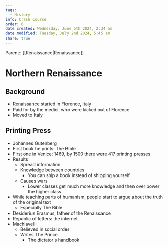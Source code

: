 ```yaml
---
tags:
  - History
info: Crash Course
order: 6
date created: Wednesday, June 5th 2024, 2:34 am
date modified: Tuesday, July 2nd 2024, 5:45 am
share: true
---
```


Parent:: [[Renaissance|Renaissance]]

# Northern Renaissance

## Background

- Renaissance started in Florence, Italy
- Paid for by the medici, who were kicked out of Florence
- Moved to Italy

## Printing Press

- Johannes Gutenberg
- First book he prints: The Bible
- First one in Venice: 1469, by 1500 there were 417 printing presses
- Results
  - Spread information
  - Knowledge between countries
    - You can ship a book instead of shipping yourself
  - Causes wars
    - Lower classes get much more knowledge and then over power the higher class
- While teaching parts of humanism, people start to argue about the truth of the original text
  - Especially The Bible
- Desiderius Erasmus, father of the Renaissance
- Republic of letters: the internet
- Machiavelli
  - Believed in social order
  - Writes The Prince
    - The dictator's handbook
